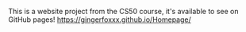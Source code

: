 This is a website project from the CS50 course, it's available to see on GitHub pages!
https://gingerfoxxx.github.io/Homepage/
